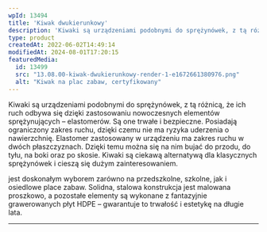```yaml
---
wpId: 13494
title: 'Kiwak dwukierunkowy'
description: 'Kiwaki są urządzeniami podobnymi do sprężynówek, z tą różnicą, że ich ruch odbywa się dzięki zastosowaniu nowoczesnych elementów sprężynujących – elastomerów. Są one trwałe i bezpieczne. Posiadają ograniczony zakres ruchu, dzięki czemu nie ma ryzyka uderzenia o nawierzchnię. Elastomer zastosowany w urządzeniu ma zakres ruchu w dwóch płaszczyznach. Dzięki temu można się na nim bujać ...'
type: product
createdAt: 2022-06-02T14:49:14
modifiedAt: 2024-08-01T17:20:15
featuredMedia:
  id: 13499
  src: "13.08.00-kiwak-dwukierunkowy-render-1-e1672661380976.png"
  alt: "Kiwak na plac zabaw, certyfikowany"
---
```



Kiwaki są urządzeniami podobnymi do sprężynówek, z tą różnicą, że ich ruch odbywa się dzięki zastosowaniu nowoczesnych elementów sprężynujących – elastomerów. Są one trwałe i bezpieczne. Posiadają ograniczony zakres ruchu, dzięki czemu nie ma ryzyka uderzenia o nawierzchnię. Elastomer zastosowany w urządzeniu ma zakres ruchu w dwóch płaszczyznach. Dzięki temu można się na nim bujać do przodu, do tyłu, na boki oraz po skosie. Kiwaki są ciekawą alternatywą dla klasycznych sprężynówek i cieszą się dużym zainteresowaniem.

jest doskonałym wyborem zarówno na przedszkolne, szkolne, jak i osiedlowe place zabaw. Solidna, stalowa konstrukcja jest malowana proszkowo, a pozostałe elementy są wykonane z fantazyjnie grawerowanych płyt HDPE – gwarantuje to trwałość i estetykę na długie lata.

* * *